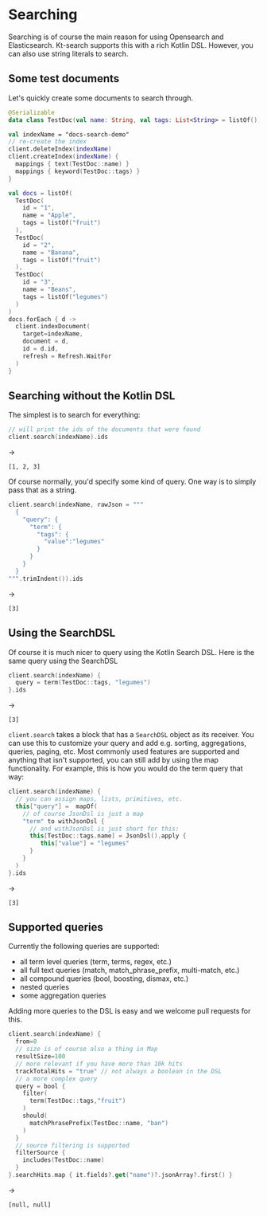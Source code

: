 # Searching 

Searching is of course the main reason for using Opensearch and Elasticsearch. Kt-search supports this
with a rich Kotlin DSL. However, you can also use string literals to search.

## Some test documents

Let's quickly create some documents to search through.

```kotlin
@Serializable
data class TestDoc(val name: String, val tags: List<String> = listOf())

val indexName = "docs-search-demo"
// re-create the index
client.deleteIndex(indexName)
client.createIndex(indexName) {
  mappings { text(TestDoc::name) }
  mappings { keyword(TestDoc::tags) }
}

val docs = listOf(
  TestDoc(
    id = "1",
    name = "Apple",
    tags = listOf("fruit")
  ),
  TestDoc(
    id = "2",
    name = "Banana",
    tags = listOf("fruit")
  ),
  TestDoc(
    id = "3",
    name = "Beans",
    tags = listOf("legumes")
  )
)
docs.forEach { d ->
  client.indexDocument(
    target=indexName,
    document = d,
    id = d.id,
    refresh = Refresh.WaitFor
  )
}
```

## Searching without the Kotlin DSL

The simplest is to search for everything: 

```kotlin
// will print the ids of the documents that were found
client.search(indexName).ids

```

->

```
[1, 2, 3]
```

Of course normally, you'd specify some kind of query. One way is to simply pass that as a string.

```kotlin
client.search(indexName, rawJson = """
  {
    "query": {
      "term": {
        "tags": {
          "value":"legumes"
        }
      }
    }
  }
""".trimIndent()).ids
```

->

```
[3]
```

## Using the SearchDSL

Of course it is much nicer to query using the Kotlin Search DSL. Here is the same query using the SearchDSL

```kotlin
client.search(indexName) {
  query = term(TestDoc::tags, "legumes")
}.ids
```

->

```
[3]
```

`client.search` takes a block that has a `SearchDSL` object as its receiver. You can use this to customize
your query and add e.g. sorting, aggregations, queries, paging, etc. Most commonly used features are supported
and anything that isn't supported, you can still add by using the map functionality. For example, this is how
you would do the term query that way:

```kotlin
client.search(indexName) {
  // you can assign maps, lists, primitives, etc.
  this["query"] =  mapOf(
    // of course JsonDsl is just a map
    "term" to withJsonDsl {
      // and withJsonDsl is just short for this:
      this[TestDoc::tags.name] = JsonDsl().apply {
         this["value"] = "legumes"
      }
    }
  )
}.ids
```

->

```
[3]
```

## Supported queries

Currently the following queries are supported:

- all term level queries (term, terms, regex, etc.)
- all full text queries (match, match_phrase_prefix, multi-match, etc.)
- all compound queries (bool, boosting, dismax, etc.)
- nested queries
- some aggregation queries

Adding more queries to the DSL is easy and we welcome pull requests for this.

```kotlin
client.search(indexName) {
  from=0
  // size is of course also a thing in Map
  resultSize=100
  // more relevant if you have more than 10k hits
  trackTotalHits = "true" // not always a boolean in the DSL
  // a more complex query
  query = bool {
    filter(
      term(TestDoc::tags,"fruit")
    )
    should(
      matchPhrasePrefix(TestDoc::name, "ban")
    )
  }
  // source filtering is supported
  filterSource {
    includes(TestDoc::name)
  }
}.searchHits.map { it.fields?.get("name")?.jsonArray?.first() }
```

->

```
[null, null]
```

